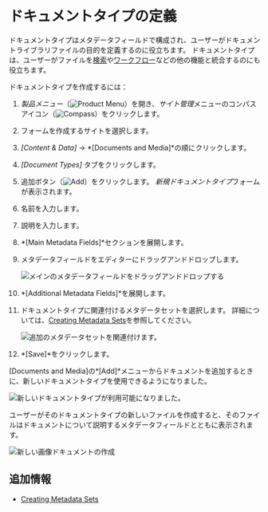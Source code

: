 # ドキュメントタイプの定義

ドキュメントタイプはメタデータフィールドで構成され、ユーザーがドキュメントライブラリファイルの目的を定義するのに役立ちます。 ドキュメントタイプは、ユーザーがファイルを[検索](../../../../using-search/01-user-guide/README.rst)や[ワークフロー](../../../../process-automation/workflow/user-guide/introduction-to-workflow.md)などの他の機能と統合するのにも役立ちます。

ドキュメントタイプを作成するには：

1.  *製品メニュー*（![Product Menu](../../../../images/icon-product-menu.png)）を開き、*サイト管理*メニューのコンパスアイコン（![Compass](../../../../images/icon-compass.png)）をクリックします。

2.  フォームを作成するサイトを選択します。

3.  *[Content & Data]* → *[Documents and Media]*の順にクリックします。

4.  *[Document Types]* タブをクリックします。

5.  追加ボタン（![Add](../../../../images/icon-add.png)）をクリックします。 *新規ドキュメントタイプ*フォームが表示されます。

6.  名前を入力します。

7.  説明を入力します。

8.  *[Main Metadata Fields]*セクションを展開します。

9.  メタデータフィールドをエディターにドラッグアンドドロップします。

    ![メインのメタデータフィールドをドラッグアンドドロップする](./defining-document-types/images/01.png)

10. *[Additional Metadata Fields]*を展開します。

11. ドキュメントタイプに関連付けるメタデータセットを選択します。 詳細については、[Creating Metadata Sets](./creating-metadata-sets.md)を参照してください。

    ![追加のメタデータセットを関連付けます。](./defining-document-types/images/02.png)

12. *[Save]*をクリックします。

[Documents and Media]の*[Add]*メニューからドキュメントを追加するときに、新しいドキュメントタイプを使用できるようになりました。

![新しいドキュメントタイプが利用可能になりました。](./defining-document-types/images/03.png)

ユーザーがそのドキュメントタイプの新しいファイルを作成すると、そのファイルはドキュメントについて説明するメタデータフィールドとともに表示されます。

![新しい画像ドキュメントの作成](./defining-document-types/images/04.png)

## 追加情報

  - [Creating Metadata Sets](./creating-metadata-sets.md)
